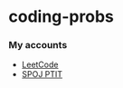 # coding-probs

### My accounts
- [LeetCode](https://leetcode.com/thanbv1510/)
- [SPOJ PTIT](https://www.spoj.com/PTIT/users/thanbv1510/)